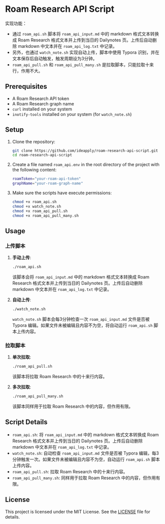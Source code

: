 # Roam Research API Script

实现功能：

- 通过 `roam_api.sh` 脚本将 `roam_api_input.md` 中的 markdown 格式文本转换成 Roam Research 格式文本并上传到当日的 Dailynotes 页。上传后自动删除 markdown 中文本并在 `roam_api_log.txt` 中记录。
- 另外，也通过 `watch_note.sh` 实现自动上传，脚本中使用 Typora 识别，并在文本保存后自动触发，触发周期设为3分钟。
- `roam_api_pull.sh` 和 `roam_api_pull_many.sh` 是拉取脚本，只能拉取十来行，作用不大。

## Prerequisites

- A Roam Research API token
- A Roam Research graph name
- `curl` installed on your system
- `inotify-tools` installed on your system (for `watch_note.sh`)

## Setup

1. Clone the repository:
    ```sh
    git clone https://github.com/ideapply/roam-research-api-script.git
    cd roam-research-api-script
    ```

2. Create a file named `roam_api.env` in the root directory of the project with the following content:
    ```sh
    roamToken="your-roam-api-token"
    graphName="your-roam-graph-name"
    ```

3. Make sure the scripts have execute permissions:
    ```sh
    chmod +x roam_api.sh
    chmod +x watch_note.sh
    chmod +x roam_api_pull.sh
    chmod +x roam_api_pull_many.sh
    ```

## Usage

### 上传脚本

1. **手动上传**:
    ```sh
    ./roam_api.sh
    ```

    该脚本会将 `roam_api_input.md` 中的 markdown 格式文本转换成 Roam Research 格式文本并上传到当日的 Dailynotes 页。上传后自动删除 markdown 中文本并在 `roam_api_log.txt` 中记录。

2. **自动上传**:
    ```sh
    ./watch_note.sh
    ```

    `watch_note.sh` 脚本会每3分钟检查一次 `roam_api_input.md` 文件是否被 Typora 编辑。如果文件未被编辑且内容不为空，将自动运行 `roam_api.sh` 脚本上传内容。

### 拉取脚本

1. **单次拉取**:
    ```sh
    ./roam_api_pull.sh
    ```

    该脚本将拉取 Roam Research 中的十来行内容。

2. **多次拉取**:
    ```sh
    ./roam_api_pull_many.sh
    ```

    该脚本同样用于拉取 Roam Research 中的内容，但作用有限。

## Script Details

- `roam_api.sh`: 将 `roam_api_input.md` 中的 markdown 格式文本转换成 Roam Research 格式文本并上传到当日的 Dailynotes 页。上传后自动删除 markdown 中文本并在 `roam_api_log.txt` 中记录。
- `watch_note.sh`: 自动检查 `roam_api_input.md` 文件是否被 Typora 编辑，每3分钟触发一次。如果文件未被编辑且内容不为空，自动运行 `roam_api.sh` 脚本上传内容。
- `roam_api_pull.sh`: 拉取 Roam Research 中的十来行内容。
- `roam_api_pull_many.sh`: 同样用于拉取 Roam Research 中的内容，但作用有限。

## License

This project is licensed under the MIT License. See the [LICENSE](LICENSE) file for details.
